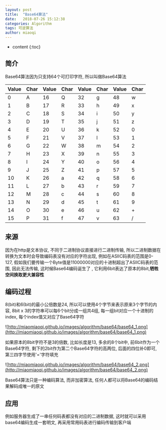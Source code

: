 ```yaml
---
layout: post
title:  "Base64算法"
date:   2018-07-26 15:12:38
categories: Algorithm
tags: 可逆算法
author: miaoqi
---
```


* content
{:toc} 

## 简介

Base64算法因为只支持64个可打印字符, 所以叫做Base64算法

|Value|Char|Value|Char|Value|Char|Value|Char|
|-----|-----|-----|-----|-----|-----|-----|-----|
|0	|A	|16	|Q|	32|	g	|48	|w|
|1	|B	|17	|R|	33|	h	|49	|x|
|2	|C	|18	|S|34|	i	|50	|y|
|3	|D	|19	|T|	35|	j	|51	|z|
|4	|E	|20	|U|	36|	k	|52	|0|
|5	|F	|21	|V|	37|	l	|53	|1|
|6	|G	|22	|W|	38|	m	|54	|2|
|7	|H	|23	|X|	39|	n	|55	|3|
|8	|I	|24	|Y|	40|	o	|56	|4|
|9	|J	|25	|Z|	41|	p	|57	|5|
|10	|K	|26	|a|	42|	q	|58	|6|
|11	|L	|27	|b|	43|	r	|59	|7|
|12	|M	|28	|c|	44|	s	|60	|8|
|13	|N	|29	|d|	45|	t	|61	|9|
|14	|O	|30	|e|	46|	u	|62	|+|
|15|P |31|f|	47|	v	|63|/|

## 来源

因为在http是文本协议, 不同于二进制协议直接进行二进制传输, 所以二进制数据在转换为文本时会导致编码表没有对应的字符出现, 例如在ASIIC码表的范围是0-127, 假如我们要传输一个Byte值是11000000对应的十进制超出了ASIIC码表的范围, 因此无法传输, 这时候Base64编码诞生了
, 它利用6bit表达了原本的8bit,**牺牲空间换取更大兼容性**

## 编码过程

8(bit)和6(bit)的最小公倍数是24, 所以可以使用4个字节来表示原来3个字节的内容, 8bit x 3的字符串可以每6个bit分成一组共4组, 每一组bit对应一个十进制的index, 每个index值又对应了Base64字符

![http://miaomiaoqi.github.io/images/algorithm/base64/base64_1.png](http://miaomiaoqi.github.io/images/algorithm/base64/base64_1.png)

如果原本的8bit字符不是3的倍数, 比如长度是13, 多余的8个bit中, 前6bit作为一个Base64字符, 剩下的2bit作为第二个Base64字符的高两位, 后面的四位补0即可, 第三四字节使用'='字符填充

![http://miaomiaoqi.github.io/images/algorithm/base64/base64_2.png](http://miaomiaoqi.github.io/images/algorithm/base64/base64_2.png)

Base64算法只是一种编码算法, 而非加密算法, 任何人都可以将Base64的编码结果解码成唯一的原文

## 应用

例如服务器生成了一串任何码表都没有对应的二进制数据, 这时就可以采用base64编码生成一套明文, 再采用常用码表进行编码传输到客户端






